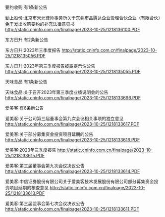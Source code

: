 要约收购 有1条新公告 

勤上股份:北京市天元律师事务所关于东莞市晶腾达企业管理合伙企业（有限合伙）免于发出收购要约的补充法律意见书 http://static.cninfo.com.cn/finalpage/2023-10-25/1218136100.PDF 

东方日升 有2条新公告 

东方日升:2023年三季度报告 http://static.cninfo.com.cn/finalpage/2023-10-25/1218135056.PDF 

东方日升:2023年第三季度报告披露提示性公告 http://static.cninfo.com.cn/finalpage/2023-10-25/1218135055.PDF 

天味食品 有1条新公告 

天味食品:关于召开2023年第三季度业绩说明会的公告 http://static.cninfo.com.cn/finalpage/2023-10-25/1218133696.PDF 

爱美客 有6条新公告 

爱美客:关于公司第三届董事会第九次会议相关事项的独立意见 http://static.cninfo.com.cn/finalpage/2023-10-25/1218133617.PDF 

爱美客:关于部分募集资金投资项目延期的公告 http://static.cninfo.com.cn/finalpage/2023-10-25/1218133616.PDF 

爱美客:2023年三季度报告 http://static.cninfo.com.cn/finalpage/2023-10-25/1218133615.PDF 

爱美客:第三届董事会第九次会议决议公告 http://static.cninfo.com.cn/finalpage/2023-10-25/1218133614.PDF 

爱美客:中信证券股份有限公司关于爱美客技术发展股份有限公司部分募集资金投资项目延期的核查意见 http://static.cninfo.com.cn/finalpage/2023-10-25/1218133613.PDF 

爱美客:第三届监事会第七次会议决议公告 http://static.cninfo.com.cn/finalpage/2023-10-25/1218133611.PDF 

